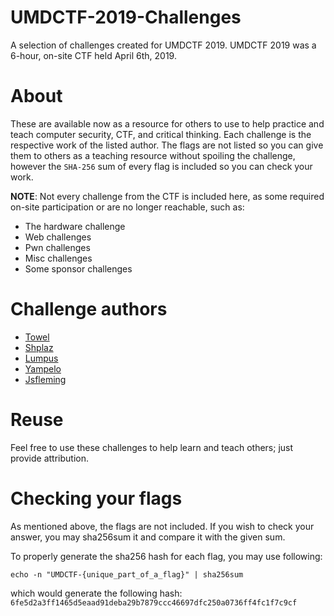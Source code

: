 # UMDCTF-2019-Challenges
A selection of challenges created for UMDCTF 2019. UMDCTF 2019 was a 6-hour, on-site CTF held April 6th, 2019.

# About
These are available now as a resource for others to use to help practice and teach computer security, CTF, and critical thinking.
Each challenge is the respective work of the listed author. The flags are not listed so you can give them to others as a teaching resource
without spoiling the challenge, however the `SHA-256` sum of every flag is included so you can check your work.

__NOTE__: Not every challenge from the CTF is included here, as some required on-site participation or are no longer reachable, such as:
  * The hardware challenge
  * Web challenges
  * Pwn challenges
  * Misc challenges
  * Some sponsor challenges

# Challenge authors
  * [Towel](https://www.twitter.com/0xTowel)
  * [Shplaz](https://github.com/wesley27)
  * [Lumpus](https://github.com/1umpus)
  * [Yampelo](https://github.com/yampelo)
  * [Jsfleming](https://jsfleming.github.io)


# Reuse
Feel free to use these challenges to help learn and teach others; just provide attribution. 

# Checking your flags
As mentioned above, the flags are not included. If you wish to check your answer, you may sha256sum it and compare it with the given sum.

To properly generate the sha256 hash for each flag, you may use following:

    echo -n "UMDCTF-{unique_part_of_a_flag}" | sha256sum

which would generate the following hash: `6fe5d2a3ff1465d5eaad91deba29b7879ccc46697dfc250a0736ff4fc1f7c9cf`
